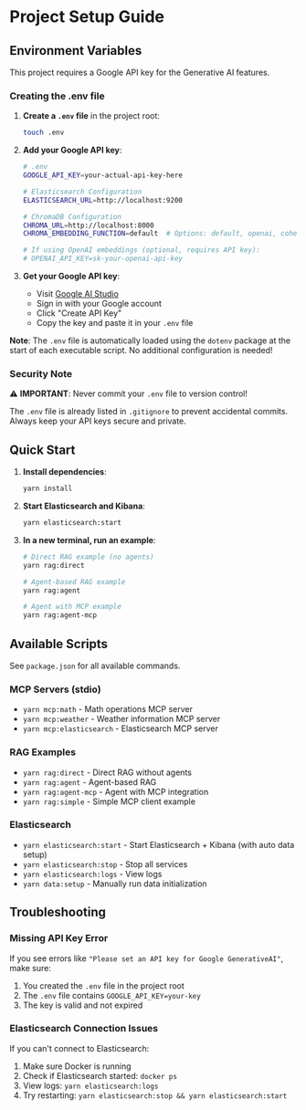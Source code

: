 # Project Setup Guide

## Environment Variables

This project requires a Google API key for the Generative AI features.

### Creating the .env file

1. **Create a `.env` file** in the project root:
   ```bash
   touch .env
   ```

2. **Add your Google API key**:
   ```bash
   # .env
   GOOGLE_API_KEY=your-actual-api-key-here
   
   # Elasticsearch Configuration
   ELASTICSEARCH_URL=http://localhost:9200
   
   # ChromaDB Configuration
   CHROMA_URL=http://localhost:8000
   CHROMA_EMBEDDING_FUNCTION=default  # Options: default, openai, cohere, jina, voyageai, roboflow
   
   # If using OpenAI embeddings (optional, requires API key):
   # OPENAI_API_KEY=sk-your-openai-api-key
   ```

3. **Get your Google API key**:
   - Visit [Google AI Studio](https://makersuite.google.com/app/apikey)
   - Sign in with your Google account
   - Click "Create API Key"
   - Copy the key and paste it in your `.env` file

**Note**: The `.env` file is automatically loaded using the `dotenv` package at the start of each executable script. No additional configuration is needed!

### Security Note

⚠️ **IMPORTANT**: Never commit your `.env` file to version control! 

The `.env` file is already listed in `.gitignore` to prevent accidental commits. Always keep your API keys secure and private.

## Quick Start

1. **Install dependencies**:
   ```bash
   yarn install
   ```

2. **Start Elasticsearch and Kibana**:
   ```bash
   yarn elasticsearch:start
   ```

3. **In a new terminal, run an example**:
   ```bash
   # Direct RAG example (no agents)
   yarn rag:direct

   # Agent-based RAG example
   yarn rag:agent

   # Agent with MCP example
   yarn rag:agent-mcp
   ```

## Available Scripts

See `package.json` for all available commands.

### MCP Servers (stdio)
- `yarn mcp:math` - Math operations MCP server
- `yarn mcp:weather` - Weather information MCP server  
- `yarn mcp:elasticsearch` - Elasticsearch MCP server

### RAG Examples
- `yarn rag:direct` - Direct RAG without agents
- `yarn rag:agent` - Agent-based RAG
- `yarn rag:agent-mcp` - Agent with MCP integration
- `yarn rag:simple` - Simple MCP client example

### Elasticsearch
- `yarn elasticsearch:start` - Start Elasticsearch + Kibana (with auto data setup)
- `yarn elasticsearch:stop` - Stop all services
- `yarn elasticsearch:logs` - View logs
- `yarn data:setup` - Manually run data initialization

## Troubleshooting

### Missing API Key Error

If you see errors like `"Please set an API key for Google GenerativeAI"`, make sure:
1. You created the `.env` file in the project root
2. The `.env` file contains `GOOGLE_API_KEY=your-key`
3. The key is valid and not expired

### Elasticsearch Connection Issues

If you can't connect to Elasticsearch:
1. Make sure Docker is running
2. Check if Elasticsearch started: `docker ps`
3. View logs: `yarn elasticsearch:logs`
4. Try restarting: `yarn elasticsearch:stop && yarn elasticsearch:start`

